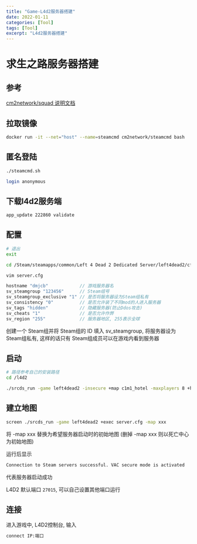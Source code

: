 ```yaml
---
title: "Game-L4d2服务器搭建"
date: 2022-01-11
categories: [Tool]
tags: [Tool]
excerpt: "L4d2服务器搭建"
---
```


# 求生之路服务器搭建

## 参考

[cm2network/squad 说明文档](https://hub.docker.com/r/cm2network/squad/)

## 拉取镜像

```sh
docker run -it --net="host" --name=steamcmd cm2network/steamcmd bash
```

## 匿名登陆

```sh
./steamcmd.sh
```

```sh
login anonymous
```

## 下载l4d2服务端

```sh
app_update 222860 validate
```

## 配置

```sh
# 退出
exit

cd /Steam/steamapps/common/Left 4 Dead 2 Dedicated Server/left4dead2/cfg

vim server.cfg
```

```c
hostname "dmjcb"            // 游戏服务器名
sv_steamgroup "123456"      // Steam组号
sv_steamgroup_exclusive "1" // 是否将服务器设为Steam组私有
sv_consistency "0"          // 是否允许装了不同mod的人进入服务器
sv_tags "hidden"            // 隐藏服务器(防止Ddos攻击)
sv_cheats "1"               // 是否允许作弊
sv_region "255"             // 服务器地区, 255表示全球
```

创建一个 Steam组并将 Steam组的 ID 填入 sv\_steamgroup, 将服务器设为 Steam组私有, 这样的话只有 Steam组成员可以在游戏内看到服务器

## 启动

```sh
# 路径参考自己的安装路径  
cd /l4d2  

./srcds_run -game left4dead2 -insecure +map c1m1_hotel -maxplayers 8 +hostport 80 -condebug  +exec server.cfg -nomaster
```

## 建立地图

```sh
screen ./srcds_run -game left4dead2 +exec server.cfg -map xxx
```

将 -map xxx 替换为希望服务器启动时的初始地图 (删掉 -map xxx 则以死亡中心为初始地图)

运行后显示

```sh
Connection to Steam servers successful. VAC secure mode is activated
```

代表服务器启动成功

L4D2 默认端口 `27015`, 可以自己设置其他端口运行

## 连接

进入游戏中, L4D2控制台, 输入

```sh
connect IP:端口
```
